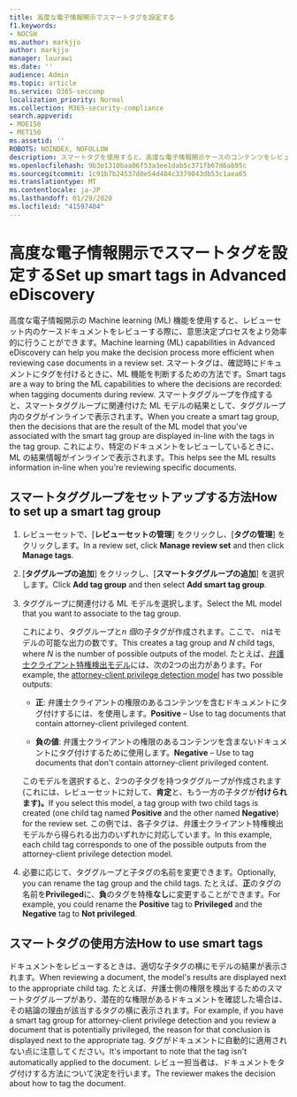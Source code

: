 ```yaml
---
title: 高度な電子情報開示でスマートタグを設定する
f1.keywords:
- NOCSH
ms.author: markjjo
author: markjjo
manager: laurawi
ms.date: ''
audience: Admin
ms.topic: article
ms.service: O365-seccomp
localization_priority: Normal
ms.collection: M365-security-compliance
search.appverid:
- MOE150
- MET150
ms.assetid: ''
ROBOTS: NOINDEX, NOFOLLOW
description: スマートタグを使用すると、高度な電子情報開示ケースのコンテンツをレビューする際に、machine learning 機能を適用できます。 スマートタググループを使用して、弁護士クライアント特権モデルなどの機械学習の検出モデルの結果を表示します。
ms.openlocfilehash: 9b3e1310baa06f53a3ee1dab5c371fb67d6ab95c
ms.sourcegitcommit: 1c91b7b24537d0e54d484c3379043db53c1aea65
ms.translationtype: MT
ms.contentlocale: ja-JP
ms.lasthandoff: 01/29/2020
ms.locfileid: "41597404"
---
```

# <a name="set-up-smart-tags-in-advanced-ediscovery"></a><span data-ttu-id="df51d-104">高度な電子情報開示でスマートタグを設定する</span><span class="sxs-lookup"><span data-stu-id="df51d-104">Set up smart tags in Advanced eDiscovery</span></span>

<span data-ttu-id="df51d-105">高度な電子情報開示の Machine learning (ML) 機能を使用すると、レビューセット内のケースドキュメントをレビューする際に、意思決定プロセスをより効率的に行うことができます。</span><span class="sxs-lookup"><span data-stu-id="df51d-105">Machine learning (ML) capabilities in Advanced eDiscovery can help you make the decision process more efficient when reviewing case documents in a review set.</span></span> <span data-ttu-id="df51d-106">スマートタグは、確認時にドキュメントにタグを付けるときに、ML 機能を判断するための方法です。</span><span class="sxs-lookup"><span data-stu-id="df51d-106">Smart tags are a way to bring the ML capabilities to where the decisions are recorded: when tagging documents during review.</span></span> <span data-ttu-id="df51d-107">スマートタググループを作成すると、スマートタググループに関連付けた ML モデルの結果として、タググループ内のタグがインラインで表示されます。</span><span class="sxs-lookup"><span data-stu-id="df51d-107">When you create a smart tag group, then the decisions that are the result of the ML model that you've associated with the smart tag group are displayed in-line with the tags in the tag group.</span></span> <span data-ttu-id="df51d-108">これにより、特定のドキュメントをレビューしているときに、ML の結果情報がインラインで表示されます。</span><span class="sxs-lookup"><span data-stu-id="df51d-108">This helps see the ML results information in-line when you're reviewing specific documents.</span></span>

## <a name="how-to-set-up-a-smart-tag-group"></a><span data-ttu-id="df51d-109">スマートタググループをセットアップする方法</span><span class="sxs-lookup"><span data-stu-id="df51d-109">How to set up a smart tag group</span></span>

1. <span data-ttu-id="df51d-110">レビューセットで、[**レビューセットの管理**] をクリックし、[**タグの管理**] をクリックします。</span><span class="sxs-lookup"><span data-stu-id="df51d-110">In a review set, click **Manage review set** and then click **Manage tags**.</span></span>

2. <span data-ttu-id="df51d-111">[**タググループの追加**] をクリックし、[**スマートタググループの追加**] を選択します。</span><span class="sxs-lookup"><span data-stu-id="df51d-111">Click **Add tag group** and then select **Add smart tag group**.</span></span>

3. <span data-ttu-id="df51d-112">タググループに関連付ける ML モデルを選択します。</span><span class="sxs-lookup"><span data-stu-id="df51d-112">Select the ML model that you want to associate to the tag group.</span></span>
    
   <span data-ttu-id="df51d-113">これにより、タググループと*n 個*の子タグが作成されます。ここで、 *n*はモデルの可能な出力の数です。</span><span class="sxs-lookup"><span data-stu-id="df51d-113">This creates a tag group and *N* child tags, where *N* is the number of possible outputs of the model.</span></span> <span data-ttu-id="df51d-114">たとえば、[弁護士クライアント特権検出モデル](attorney-privilege-detection.md)には、次の2つの出力があります。</span><span class="sxs-lookup"><span data-stu-id="df51d-114">For example, the [attorney-client privilege detection model](attorney-privilege-detection.md) has two possible outputs:</span></span> 

   - <span data-ttu-id="df51d-115">**正**: 弁護士クライアントの権限のあるコンテンツを含むドキュメントにタグ付けするには、を使用します。</span><span class="sxs-lookup"><span data-stu-id="df51d-115">**Positive** – Use to tag documents that contain attorney-client privileged content.</span></span>
   
   - <span data-ttu-id="df51d-116">**負の値**: 弁護士クライアントの権限のあるコンテンツを含まないドキュメントにタグ付けするために使用します。</span><span class="sxs-lookup"><span data-stu-id="df51d-116">**Negative** – Use to tag documents that don't contain attorney-client privileged content.</span></span>
    
    <span data-ttu-id="df51d-117">このモデルを選択すると、2つの子タグを持つタググループが作成されます (これには、レビューセットに対して、**肯定**と、もう一方の子タグが**付けられます)。**</span><span class="sxs-lookup"><span data-stu-id="df51d-117">If you select this model, a tag group with two child tags is created (one child tag named **Positive** and the other named **Negative**) for the review set.</span></span> <span data-ttu-id="df51d-118">この例では、各子タグは、弁護士クライアント特権検出モデルから得られる出力のいずれかに対応しています。</span><span class="sxs-lookup"><span data-stu-id="df51d-118">In this example, each child tag corresponds to one of the possible outputs from the attorney-client privilege detection model.</span></span>

4. <span data-ttu-id="df51d-119">必要に応じて、タググループと子タグの名前を変更できます。</span><span class="sxs-lookup"><span data-stu-id="df51d-119">Optionally, you can rename the tag group and the child tags.</span></span> <span data-ttu-id="df51d-120">たとえば、**正**のタグの名前を**Privileged**に、**負**のタグを特権**なし**に変更することができます。</span><span class="sxs-lookup"><span data-stu-id="df51d-120">For example, you could rename the **Positive** tag to **Privileged** and the **Negative** tag to **Not privileged**.</span></span>

## <a name="how-to-use-smart-tags"></a><span data-ttu-id="df51d-121">スマートタグの使用方法</span><span class="sxs-lookup"><span data-stu-id="df51d-121">How to use smart tags</span></span>

<span data-ttu-id="df51d-122">ドキュメントをレビューするときは、適切な子タグの横にモデルの結果が表示されます。</span><span class="sxs-lookup"><span data-stu-id="df51d-122">When reviewing a document, the model's results are displayed next to the appropriate child tag.</span></span> <span data-ttu-id="df51d-123">たとえば、弁護士側の権限を検出するためのスマートタググループがあり、潜在的な権限があるドキュメントを確認した場合は、その結論の理由が該当するタグの横に表示されます。</span><span class="sxs-lookup"><span data-stu-id="df51d-123">For example, if you have a smart tag group for attorney-client privilege detection and you review a document that is potentially privileged, the reason for that conclusion is displayed next to the appropriate tag.</span></span> <span data-ttu-id="df51d-124">タグがドキュメントに自動的に適用されない点に注意してください。</span><span class="sxs-lookup"><span data-stu-id="df51d-124">It's important to note that the tag isn't automatically applied to the document.</span></span> <span data-ttu-id="df51d-125">レビュー担当者は、ドキュメントをタグ付けする方法について決定を行います。</span><span class="sxs-lookup"><span data-stu-id="df51d-125">The reviewer makes the decision about how to tag the document.</span></span>